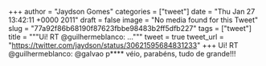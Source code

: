 
+++
author = "Jaydson Gomes"
categories = ["tweet"]
date = "Thu Jan 27 13:42:11 +0000 2011"
draft = false
image = "No media found for this Tweet"
slug = "77a92f86b68190f87623fbbe98483b2ff5dfb227"
tags = ["tweet"]
title = """Ui! RT @guilhermeblanco: ..."""
tweet = true
tweet_url = "https://twitter.com/jaydson/status/30621595684831233"
+++
Ui! RT @guilhermeblanco: @galvao p**** véio, parabéns, tudo de grande!!!
